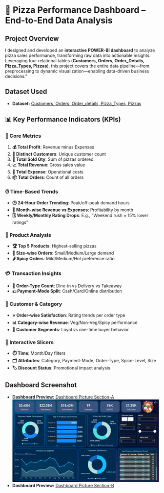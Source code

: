 # 🍕 Pizza Performance Dashboard – End-to-End Data Analysis
## **Project Overview**  
I designed and developed an **interactive POWER-BI dashboard** to analyze pizza sales performance, transforming raw data into actionable insights. Leveraging four relational tables (**Customers, Orders, Order_Details, Pizza_Types, Pizzas**), this project covers the entire data pipeline—from preprocessing to dynamic visualization—enabling data-driven business decisions."
## Dataset Used
- **Dataset:** 
[Customers, ](https://github.com/Muhammad-Jan/Pizza-Performance-Project/blob/main/Customers.csv)
[Orders, ](https://github.com/Muhammad-Jan/Pizza-Performance-Project/blob/main/orders.csv)
[Order_details, ](https://github.com/Muhammad-Jan/Pizza-Performance-Project/blob/main/order_details.csv)
[Pizza_Types, ](https://github.com/Muhammad-Jan/Pizza-Performance-Project/blob/main/pizza_types.csv)
[Pizzas](https://github.com/Muhammad-Jan/Pizza-Performance-Project/blob/main/pizzas.csv)
## **📊 Key Performance Indicators (KPIs)**

### **📌 Core Metrics**
1. **💰 Total Profit**: Revenue minus Expenses  
2. **👥 Distinct Customers**: Unique customer count  
3. **🛒 Total Sold Qty**: Sum of pizzas ordered  
4. **📈 Total Revenue**: Gross sales value  
5. **💸 Total Expense**: Operational costs  
6. **📦 Total Orders**: Count of all orders  

### **⏰ Time-Based Trends**
- **🕒 24-Hour Order Trending**: Peak/off-peak demand hours  
- **📆 Month-wise Revenue vs Expenses**: Profitability by month  
- **🗓️ Weekly/Monthly Rating Drops**: E.g., "Weekend rush = 15% lower ratings"  

### **🍕 Product Analysis**
- **🏆 Top 5 Products**: Highest-selling pizzas  
- **📏 Size-wise Orders**: Small/Medium/Large demand  
- **🌶️ Spicy Orders**: Mild/Medium/Hot preference ratio  

### **💳 Transaction Insights**
- **🔢 Order-Type Count**: Dine-in vs Delivery vs Takeaway  
- **💵 Payment-Mode Split**: Cash/Card/Online distribution  

### **🎯 Customer & Category**
- **⭐ Order-wise Satisfaction**: Rating trends per order type  
- **📊 Category-wise Revenue**: Veg/Non-Veg/Spicy performance  
- **👤 Customer Segments**: Loyal vs one-time buyer behavior  

### **🔧 Interactive Slicers**
- **⏱️ Time**: Month/Day filters  
- **🗂️ Attributes**: Category, Payment-Mode, Order-Type, Spice-Level, Size  
- **🏷️ Discount Status**: Promotional impact analysis  
## Dashboard Screenshot
- **Dashboard Preview:** [Dashboard Picture Section-A](https://github.com/Muhammad-Jan/Pizza-Performance-Project/blob/main/Dashboard%20Section-A.jpg)
![Pizza Performance Dashboard Section-A](https://github.com/Muhammad-Jan/Pizza-Performance-Project/blob/main/Dashboard%20Section-B.jpg)
- **Dashboard Preview:** [Dashboard Picture Section-B]( https://github.com/Muhammad-Jan/Pizza-Performance-Project/blob/main/Dashboard%20Section-B.jpg)







